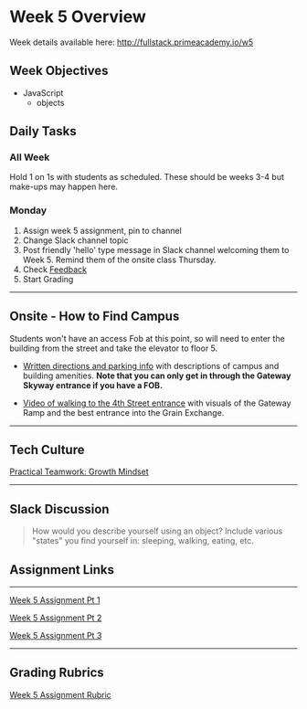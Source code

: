 # Week 5 Overview

Week details available here: http://fullstack.primeacademy.io/w5

## Week Objectives

- JavaScript
    - objects

## Daily Tasks

### All Week

Hold 1 on 1s with students as scheduled. These should be weeks 3-4 but make-ups may happen here.

### Monday
1. Assign week 5 assignment, pin to channel
2. Change Slack channel topic
3. Post friendly 'hello' type message in Slack channel welcoming them to Week 5. Remind them of the onsite class Thursday.
4. Check [Feedback](https://docs.google.com/spreadsheets/d/1DebthaKF2Xt7Z9rj9elaP14v2JAPeZ5rPRxad2ijlKQ/edit) 
5. Start Grading 

---

## Onsite - How to Find Campus

Students won't have an access Fob at this point, so will need to enter the building from the street and take the elevator to floor 5.

- [Written directions and parking info](https://primedigitalacademy.notion.site/Prepare-for-In-Person-Learning-3a859553d6564a428ebb6191ebb0d36a) with descriptions of campus and building amenities. **Note that you can only get in through the Gateway Skyway entrance if you have a FOB.**

- [Video of walking to the 4th Street entrance](https://vimeo.com/728881753) with visuals of the Gateway Ramp and the best entrance into the Grain Exchange.

---

## Tech Culture

[Practical Teamwork: Growth Mindset](https://vimeo.com/272955553)

---

## Slack Discussion

> How would you describe yourself using an object? Include various "states" you find yourself in: sleeping, walking, eating, etc.

## Assignment Links

---

[Week 5 Assignment Pt 1](https://github.com/PrimeAcademy/prime-pw-week-5-assignment-part-1)
    
[Week 5 Assignment Pt 2](https://github.com/PrimeAcademy/prime-pw-week-5-assignment-part-2)

[Week 5 Assignment Pt 3](https://github.com/PrimeAcademy/prime-pw-week-5-assignment-part-3)

---

## Grading Rubrics

[Week 5 Assignment Rubric](/rubrics/week-5.md)